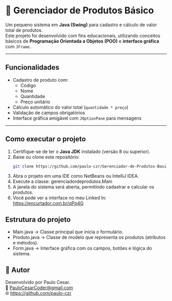 # 🛒 Gerenciador de Produtos Básico

Um pequeno sistema em **Java (Swing)** para cadastro e cálculo de valor total de produtos.  
Este projeto foi desenvolvido com fins educacionais, utilizando conceitos básicos de **Programação Orientada a Objetos (POO)** e **interface gráfica** com `JFrame`.

---

## Funcionalidades

- Cadastro de produto com:
  - Código  
  - Nome  
  - Quantidade  
  - Preço unitário
- Cálculo automático do valor total (`quantidade * preço`)
- Validação de campos obrigatórios
- Interface gráfica amigável com `JOptionPane` para mensagens

---

## Como executar o projeto

1. Certifique-se de ter o **Java JDK** instalado (versão 8 ou superior).  
2. Baixe ou clone este repositório:
   ```bash
   git clone https://github.com/paulo-czr/Gerenciador-de-Produtos-Basico.git
3. Abra o projeto em uma IDE como NetBeans ou IntelliJ IDEA.
4. Execute a classe: gerenciadordeprodutos.Main
5. A janela do sistema será aberta, permitindo cadastrar e calcular os produtos.
6. Você pode ver a interface no meu Linked In: https://encurtador.com.br/qPp4G

## Estrutura do projeto
- Main.java → Classe principal que inicia o formulário.
- Produto.java → Classe de modelo que representa os produtos (atributos e métodos).
- Form.java → Interface gráfica com os campos, botões e lógica do sistema.

## 👤 Autor
Desenvolvido por Paulo Cesar.  
📧 PauloCesarCoder@gmail.com  
🌐 https://github.com/paulo-czr
